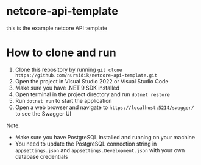 # netcore-api-template
this is the example netcore API template

# How to clone and run

1. Clone this repository by running `git clone https://github.com/nursidik/netcore-api-template.git`
2. Open the project in Visual Studio 2022 or Visual Studio Code
3. Make sure you have .NET 9 SDK installed
4. Open terminal in the project directory and run `dotnet restore`
5. Run `dotnet run` to start the application
6. Open a web browser and navigate to `https://localhost:5214/swagger/` to see the Swagger UI

Note: 
- Make sure you have PostgreSQL installed and running on your machine
- You need to update the PostgreSQL connection string in `appsettings.json` and `appsettings.Development.json` with your own database credentials
